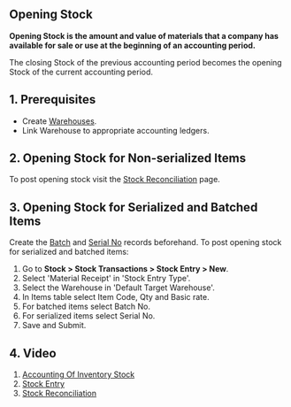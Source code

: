 ## Opening Stock

**Opening Stock is the amount and value of materials that a company has available for sale or use at the beginning of an accounting period.**

The closing Stock of the previous accounting period becomes the opening Stock of the current accounting period.

## 1\. Prerequisites

*   Create [Warehouses](https://docs.erpnext.com/docs/v13/user/manual/en/stock/warehouse).
*   Link Warehouse to appropriate accounting ledgers.

## 2\. Opening Stock for Non-serialized Items

To post opening stock visit the [Stock Reconciliation](https://docs.erpnext.com/docs/v13/user/manual/en/stock/stock-reconciliation) page.

## 3\. Opening Stock for Serialized and Batched Items

Create the [Batch](https://docs.erpnext.com/docs/v13/user/manual/en/stock/batch) and [Serial No](https://docs.erpnext.com/docs/v13/user/manual/en/stock/serial-no) records beforehand. To post opening stock for serialized and batched items:

1.  Go to **Stock > Stock Transactions > Stock Entry > New**.
2.  Select 'Material Receipt' in 'Stock Entry Type'.
3.  Select the Warehouse in 'Default Target Warehouse'.
4.  In Items table select Item Code, Qty and Basic rate.
5.  For batched items select Batch No.
6.  For serialized items select Serial No.
7.  Save and Submit.

## 4\. Video

1.  [Accounting Of Inventory Stock](https://docs.erpnext.com/docs/v13/user/manual/en/stock/accounting-of-inventory-stock)
2.  [Stock Entry](https://docs.erpnext.com/docs/v13/user/manual/en/stock/stock-entry)
3.  [Stock Reconciliation](https://docs.erpnext.com/docs/v13/user/manual/en/stock/stock-reconciliation)